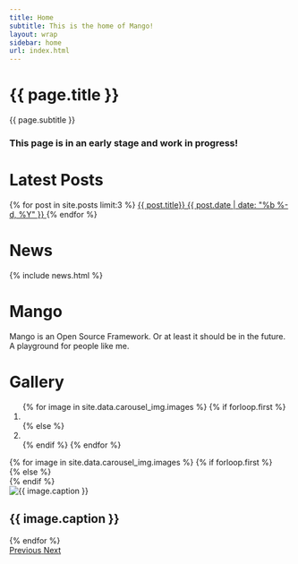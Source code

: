 ```yaml
---
title: Home
subtitle: This is the home of Mango!
layout: wrap
sidebar: home
url: index.html
---
```



<div class="d-flex flex-column justify-content-between sidebar-mango col-lg-1">
    <div class="card mt-3 flex-grow-1">
        <div class="card-body">
            <h1 class="card-title">{{ page.title }}</h1>
            <p class="card-text">{{ page.subtitle }}</p>
            <h3 class="card-text">This page is in an early stage and work in progress!</h3>
        </div>
    </div>
    <div class="card mt-3 flex-grow-1">
        <div class="card-body">
            <h1 class="card-title">Latest Posts</h1>
            <p class="card-text">
                {% for post in site.posts limit:3 %}
                <a class="mango-card-link d-flex p-2" href="{{ post.url | relative_url }}">
                    <span class="pl-2"> {{ post.title}} </span>
                    <span class="post-date ml-auto pl-2"> {{ post.date | date: "%b %-d, %Y" }}</span>
                </a>
                {% endfor %}
            </p>
        </div>
    </div>
    <div class="card mt-3 flex-grow-1">
        <div class="card-body">
            <h1 class="card-title">News</h1>
            <p class="card-text">
                {% include news.html %}
            </p>
        </div>
    </div>
</div>

<div class="d-flex flex-column justify-content-between col">
    <div class="card mt-3 flex-grow-1">
        <div class="card-body">
            <h1 class="card-title">Mango</h1>
            <p class="card-text">
                Mango is an Open Source Framework. Or at least it should be in the future.
                A playground for people like me.
            </p>
        </div>
    </div>
    <div class="card mt-3 flex-grow-1">
        <div class="card-body">
            <h1 class="card-title text-center">Gallery</h1>
            <div id="mango-images" class="carousel slide carousel-fade p-0"
                data-ride="carousel">
                <ol class="carousel-indicators">
                    {% for image in site.data.carousel_img.images %}
                    {% if forloop.first %}
                    <li data-target="#mango-images" data-slide-to="0" class="active"></li>
                    {% else %}
                    <li data-target="#mango-images" data-slide-to="{{ forloop.index }}"></li>
                    {% endif %}
                    {% endfor %}
                </ol>
                <div class="carousel-inner" role="listbox">
                    {% for image in site.data.carousel_img.images %}
                    {% if forloop.first %}
                    <div class="carousel-item active">
                    {% else %}
                    <div class="carousel-item">
                    {% endif %}
                        <div class="view">
                            <img class="d-block w-100"
                                src='{{ image.src | relative_url }}'
                                alt="{{ image.caption }}">
                            <div class="mask rgba-black-light"></div>
                        </div>
                        <div class="carousel-caption">
                            <h2 class="h2-responsive">{{ image.caption }}</h2>
                        </div>
                    </div>
                    {% endfor %}
                </div>
                <a class="carousel-control-prev" href="#mango-images" role="button" data-slide="prev">
                    <span class="carousel-control-prev-icon" aria-hidden="true"></span>
                    <span class="sr-only">Previous</span>
                </a>
                <a class="carousel-control-next" href="#mango-images" role="button" data-slide="next">
                    <span class="carousel-control-next-icon" aria-hidden="true"></span>
                    <span class="sr-only">Next</span>
                </a>
            </div>
        </div>
    </div>
</div>